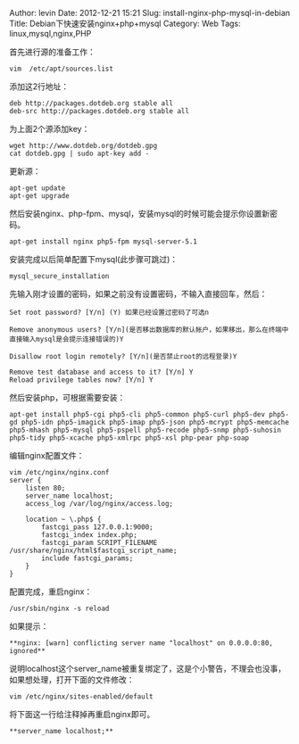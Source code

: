 Author: levin
Date: 2012-12-21 15:21
Slug: install-nginx-php-mysql-in-debian
Title: Debian下快速安装nginx+php+mysql
Category: Web
Tags: linux,mysql,nginx,PHP

首先进行源的准备工作：

    vim  /etc/apt/sources.list

添加这2行地址：

    deb http://packages.dotdeb.org stable all
    deb-src http://packages.dotdeb.org stable all

<!-- more -->
为上面2个源添加key：

    wget http://www.dotdeb.org/dotdeb.gpg
    cat dotdeb.gpg | sudo apt-key add -

更新源：

    apt-get update
    apt-get upgrade

然后安装nginx、php-fpm、mysql，安装mysql的时候可能会提示你设置新密码。

    apt-get install nginx php5-fpm mysql-server-5.1

安装完成以后简单配置下mysql(此步骤可跳过)：

    mysql_secure_installation

先输入刚才设置的密码，如果之前没有设置密码，不输入直接回车，然后：
        
    Set root password? [Y/n] (Y) 如果已经设置过密码了可选n

    Remove anonymous users? [Y/n](是否移出数据库的默认帐户，如果移出，那么在终端中直接输入mysql是会提示连接错误的)Y

    Disallow root login remotely? [Y/n](是否禁止root的远程登录)Y

    Remove test database and access to it? [Y/n] Y
    Reload privilege tables now? [Y/n] Y

然后安装php，可根据需要安装：

    apt-get install php5-cgi php5-cli php5-common php5-curl php5-dev php5-gd php5-idn php5-imagick php5-imap php5-json php5-mcrypt php5-memcache php5-mhash php5-mysql php5-pspell php5-recode php5-snmp php5-suhosin php5-tidy php5-xcache php5-xmlrpc php5-xsl php-pear php-soap

编辑nginx配置文件：

    vim /etc/nginx/nginx.conf
    server {
        listen 80;
        server_name localhost;
        access_log /var/log/nginx/access.log;

        location ~ \.php$ {
            fastcgi_pass 127.0.0.1:9000;
            fastcgi_index index.php;
            fastcgi_param SCRIPT_FILENAME /usr/share/nginx/html$fastcgi_script_name;
            include fastcgi_params;
        }
    }

配置完成，重启nginx：

    /usr/sbin/nginx -s reload

如果提示：

    **nginx: [warn] conflicting server name "localhost" on 0.0.0.0:80, ignored**

说明localhost这个server\_name被重复绑定了，这是个小警告，不理会也没事，如果想处理，打开下面的文件修改：

    vim /etc/nginx/sites-enabled/default

将下面这一行给注释掉再重启nginx即可。

    **server_name localhost;**

